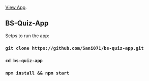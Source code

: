 [View App](https://github.com/facebook/create-react-app).

## BS-Quiz-App
Setps to run the app:

### `git clone https://github.com/Sani071/bs-quiz-app.git`
### `cd bs-quiz-app`
### `npm install && npm start`
